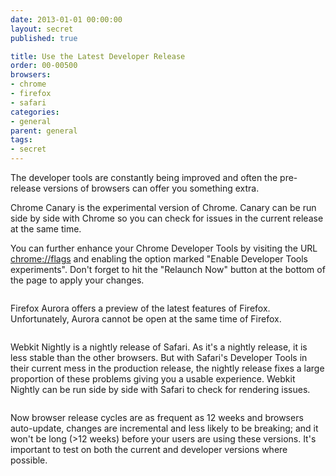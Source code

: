 ```yaml
---
date: 2013-01-01 00:00:00
layout: secret
published: true

title: Use the Latest Developer Release
order: 00-00500
browsers:
- chrome
- firefox
- safari
categories:
- general
parent: general
tags:
- secret
---
```


<p>The developer tools are constantly being improved and often the pre-release versions of browsers can offer you something extra.</p>

<p class="chrome">Chrome Canary is the experimental version of Chrome. Canary can be run side by side with Chrome so you can check for issues in the current release at the same time.</p>

<p class="chrome">You can further enhance your Chrome Developer Tools by visiting the URL <a href="chrome://flags" target="_blank">chrome://flags</a> and enabling the option marked "Enable Developer Tools experiments". Don't forget to hit the "Relaunch Now" button at the bottom of the page to apply your changes.</p>

<div class="image"><img src="" data-src="/assets/img/chrome-canary.jpg" class="chrome" /></div>

<p class="firefox">Firefox Aurora offers a preview of the latest features of Firefox. Unfortunately, Aurora cannot be open at the same time of Firefox.</p>

<div class="image"><img src="" data-src="/assets/img/firefox-aurora.jpg" class="firefox" /></div>

<p class="safari">Webkit Nightly is a nightly release of Safari. As it's a nightly release, it is less stable than the other browsers. But with Safari's Developer Tools in their current mess in the production release, the nightly release fixes a large proportion of these problems giving you a usable experience. Webkit Nightly can be run side by side with Safari to check for rendering issues.</p>

<div class="image"><img src="" data-src="/assets/img/safari-webkit.jpg" class="safari" /></div>

<p>Now browser release cycles are as frequent as 12 weeks and browsers auto-update, changes are incremental and less likely to be breaking; and it won't be long (>12 weeks) before your users are using these versions. It's important to test on both the current and developer versions where possible.</p>